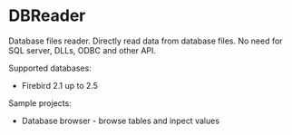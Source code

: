 # DBReader
Database files reader. Directly read data from database files. No need for SQL server, DLLs, ODBC and other API.

Supported databases:
* Firebird 2.1 up to 2.5

Sample projects:
* Database browser - browse tables and inpect values
